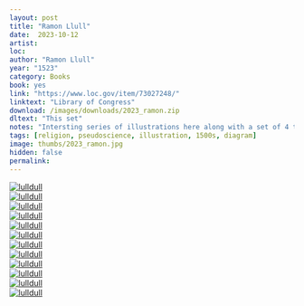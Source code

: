 ```yaml
---
layout: post
title: "Ramon Llull"
date:  2023-10-12
artist: 
loc: 
author: "Ramon Llull"
year: "1523"
category: Books
book: yes
link: "https://www.loc.gov/item/73027248/"
linktext: "Library of Congress"
download: /images/downloads/2023_ramon.zip
dltext: "This set"
notes: "Intersting series of illustrations here along with a set of 4 trees."
tags: [religion, pseudoscience, illustration, 1500s, diagram]
image: thumbs/2023_ramon.jpg
hidden: false
permalink:
---
```




<div class="post_image_02">
	<div class="post_image_outer">
		<div class="post_image_inner">
			<a href="{{ site.baseurl }}/images/posts/2023_ramon/001.jpg" target="_blank">
			<img src="{{ site.baseurl }}/images/posts/2023_ramon/001.jpg" alt="lulldull"></a>
		</div>
		<div class="post_image_inner">
			<a href="{{ site.baseurl }}/images/posts/2023_ramon/002.jpg" target="_blank">
			<img src="{{ site.baseurl }}/images/posts/2023_ramon/002.jpg" alt="lulldull"></a>
		</div>
	</div>
	<div class="post_image_outer">
		<div class="post_image_inner">
			<a href="{{ site.baseurl }}/images/posts/2023_ramon/003.jpg" target="_blank">
			<img src="{{ site.baseurl }}/images/posts/2023_ramon/003.jpg" alt="lulldull"></a>
		</div>
		<div class="post_image_inner">
			<a href="{{ site.baseurl }}/images/posts/2023_ramon/004.jpg" target="_blank">
			<img src="{{ site.baseurl }}/images/posts/2023_ramon/004.jpg" alt="lulldull"></a>
		</div>
	</div>
</div>

<div class="post_image">
	<a href="{{ site.baseurl }}/images/posts/2023_ramon/005.jpg" target="_blank">
	<img src="{{ site.baseurl }}/images/posts/2023_ramon/005.jpg" alt="lulldull"></a>
</div>


<div class="post_image_02">
	<div class="post_image_inner">
		<a href="{{ site.baseurl }}/images/posts/2023_ramon/007.jpg" target="_blank">
		<img src="{{ site.baseurl }}/images/posts/2023_ramon/007.jpg" alt="lulldull"></a>
	</div>
	<div class="post_image_inner">
		<a href="{{ site.baseurl }}/images/posts/2023_ramon/008.jpg" target="_blank">
		<img src="{{ site.baseurl }}/images/posts/2023_ramon/008.jpg" alt="lulldull"></a>
	</div>
</div>

<div class="post_image">
	<a href="{{ site.baseurl }}/images/posts/2023_ramon/006.jpg" target="_blank">
	<img src="{{ site.baseurl }}/images/posts/2023_ramon/006.jpg" alt="lulldull"></a>
</div>

<div class="post_image_02">
	<div class="post_image_outer">
		<div class="post_image_inner">
			<a href="{{ site.baseurl }}/images/posts/2023_ramon/009.jpg" target="_blank">
			<img src="{{ site.baseurl }}/images/posts/2023_ramon/009.jpg" alt="lulldull"></a>
		</div>
		<div class="post_image_inner">
			<a href="{{ site.baseurl }}/images/posts/2023_ramon/010.jpg" target="_blank">
			<img src="{{ site.baseurl }}/images/posts/2023_ramon/010.jpg" alt="lulldull"></a>
		</div>
	</div>
	<div class="post_image_outer">
		<div class="post_image_inner">
			<a href="{{ site.baseurl }}/images/posts/2023_ramon/011.jpg" target="_blank">
			<img src="{{ site.baseurl }}/images/posts/2023_ramon/011.jpg" alt="lulldull"></a>
		</div>
		<div class="post_image_inner">
			<a href="{{ site.baseurl }}/images/posts/2023_ramon/012.jpg" target="_blank">
			<img src="{{ site.baseurl }}/images/posts/2023_ramon/012.jpg" alt="lulldull"></a>
		</div>
	</div>
</div>



